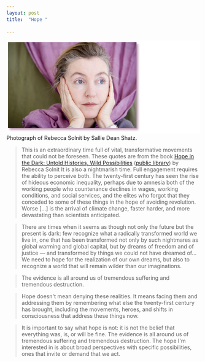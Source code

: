```yaml
---
layout: post
title:  "Hope "

---
```

[<img class='fullwidth' src='/img/solnit2.png'/>](/img/solnit2.png)<span class='marginnote'>Photograph of Rebecca Solnit by Sallie Dean Shatz.</span>

> This is an extraordinary time full of vital, transformative movements that could not be foreseen.  <span class='marginnote'>These quotes are from the book [Hope in the Dark: Untold Histories, Wild Possibilities](https://www.amazon.com/dp/1608465764/ref=rdr_ext_tmb) ([public library](http://www.worldcat.org/title/hope-in-the-dark-untold-histories-wild-possibilities/oclc/54778566&referer=brief_results)) by Rebecca Solnit </span> It is also a nightmarish time. Full engagement requires the ability to perceive both.  The twenty-first century has seen the rise of hideous economic inequality, perhaps due to amnesia both of the working people who countenance declines in wages, working conditions, and social services, and the elites who forgot that they conceded to some of these things in the hope of avoiding revolution. Worse [...] is the arrival of climate change, faster harder, and more devastating than scientists anticipated.

> There are times when it seems as though not only the future but the present is dark: few recognize what a radically transformed world we live in, one that has been transformed not only by such nightmares as global warming and global capital, but by dreams of freedom and of justice — and transformed by things we could not have dreamed of… We need to hope for the realization of our own dreams, but also to recognize a world that will remain wilder than our imaginations.

>The evidence is all around us of tremendous suffering and tremendous destruction.

>Hope doesn't mean denying these realities. It means facing them and addressing them by remembering what else the twenty-first century has brought, including the movements, heroes, and shifts in consciousness that address these things now. 

> It is important to say what hope is not: it is not the belief that everything was, is, or will be fine. The evidence is all around us of tremendous suffering and tremendous destruction. The hope I'm interested in is about broad perspectives with specific possibilities, ones that invite or demand that we act.